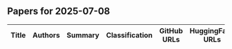 

## Papers for 2025-07-08

| Title | Authors | Summary | Classification | GitHub URLs | HuggingFace URLs |
|-------|---------|---------|----------------|-------------|-----------------|
